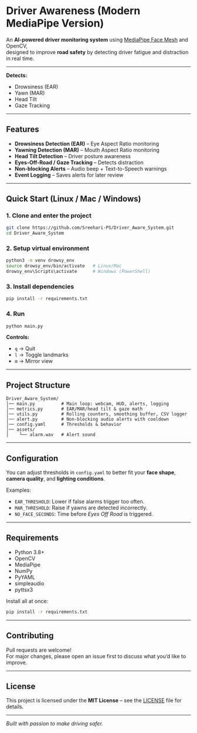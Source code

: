 # Driver Awareness (Modern MediaPipe Version)

An **AI-powered driver monitoring system** using [MediaPipe Face Mesh](https://developers.google.com/mediapipe) and OpenCV,  
designed to improve **road safety** by detecting driver fatigue and distraction in real time.

---

**Detects:** 
- Drowsiness (EAR)
- Yawn (MAR)
- Head Tilt
- Gaze Tracking

---

## Features
- **Drowsiness Detection (EAR)** – Eye Aspect Ratio monitoring
- **Yawning Detection (MAR)** – Mouth Aspect Ratio monitoring
- **Head Tilt Detection** – Driver posture awareness
- **Eyes-Off-Road / Gaze Tracking** – Detects distraction
- **Non-blocking Alerts** – Audio beep + Text-to-Speech warnings
- **Event Logging** – Saves alerts for later review

---

## Quick Start (Linux / Mac / Windows)

### 1. Clone and enter the project
```bash
git clone https://github.com/Sreehari-PS/Driver_Aware_System.git
cd Driver_Aware_System
```

### 2. Setup virtual environment
```bash
python3 -m venv drowsy_env
source drowsy_env/bin/activate   # Linux/Mac
drowsy_env\Scripts\activate      # Windows (PowerShell)
```

### 3. Install dependencies
```bash
pip install -r requirements.txt
```

### 4. Run
```bash
python main.py
```

**Controls:**  
- `q` → Quit  
- `l` → Toggle landmarks  
- `m` → Mirror view  

---

## Project Structure
```
Driver_Aware_System/
│── main.py          # Main loop: webcam, HUD, alerts, logging
│── metrics.py       # EAR/MAR/head tilt & gaze math
│── utils.py         # Rolling counters, smoothing buffer, CSV logger
│── alert.py         # Non-blocking audio alerts with cooldown
│── config.yaml      # Thresholds & behavior
│── assets/
│    └── alarm.wav   # Alert sound
```

---

## Configuration
You can adjust thresholds in `config.yaml` to better fit your **face shape**, **camera quality**, and **lighting conditions**.

Examples:
- `EAR_THRESHOLD`: Lower if false alarms trigger too often.
- `MAR_THRESHOLD`: Raise if yawns are detected incorrectly.
- `NO_FACE_SECONDS`: Time before *Eyes Off Road* is triggered.

---

## Requirements
- Python 3.8+
- OpenCV
- MediaPipe
- NumPy
- PyYAML
- simpleaudio
- pyttsx3

Install all at once:
```bash
pip install -r requirements.txt
```

---

## Contributing
Pull requests are welcome!  
For major changes, please open an issue first to discuss what you’d like to improve.

---

## License
This project is licensed under the **MIT License** – see the [LICENSE](LICENSE) file for details.

---

*Built with passion to make driving safer.*
